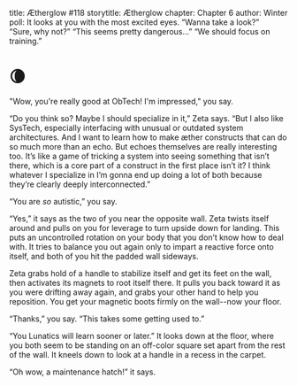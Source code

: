 title: Ætherglow #118
storytitle: Ætherglow 
chapter: Chapter 6
author: Winter
poll: It looks at you with the most excited eyes.  “Wanna take a look?”  
      “Sure, why not?”
      “This seems pretty dangerous...”
      “We should focus on training.”

🌘
=

"Wow, you're really good at ObTech! I'm impressed," you say.

“Do you think so?  Maybe I should specialize in it,” Zeta says.  “But I also like SysTech, especially interfacing with unusual or outdated system architectures.  And I want to learn how to make æther constructs that can do so much more than an echo.  But echoes themselves are really interesting too.  It’s like a game of tricking a system into seeing something that isn’t there, which is a core part of a construct in the first place isn’t it?  I think whatever I specialize in I’m gonna end up doing a lot of both because they’re clearly deeply interconnected.”

“You are *so* autistic,” you say.

“Yes,” it says as the two of you near the opposite wall.  Zeta twists itself around and pulls on you for leverage to turn upside down for landing.  This puts an uncontrolled rotation on your body that you don’t know how to deal with.  It tries to balance you out again only to impart a reactive force onto itself, and both of you hit the padded wall sideways.

Zeta grabs hold of a handle to stabilize itself and get its feet on the wall, then activates its magnets to root itself there.  It pulls you back toward it as you were drifting away again, and grabs your other hand to help you reposition.  You get your magnetic boots firmly on the wall--now your floor.

“Thanks,” you say.  “This takes some getting used to.”

“You Lunatics will learn sooner or later.”  It looks down at the floor, where you both seem to be standing on an off-color square set apart from the rest of the wall.  It kneels down to look at a handle in a recess in the carpet.

“Oh wow, a maintenance hatch!” it says.  


